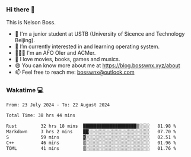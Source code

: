 ### Hi there 👋

<!--
**bosswnx/bosswnx** is a ✨ _special_ ✨ repository because its `README.md` (this file) appears on your GitHub profile.

Here are some ideas to get you started:

- 🔭 I’m currently working on ...
- 🌱 I’m currently learning ...
- 👯 I’m looking to collaborate on ...
- 🤔 I’m looking for help with ...
- 💬 Ask me about ...
- 📫 How to reach me: ...
- 😄 Pronouns: ...
- ⚡ Fun fact: ...
-->

This is Nelson Boss.

- 🏫 I'm a junior student at USTB (University of Sicence and Technology Beijing).
- 🌱 I’m currently interested in and learning operating system.
- 🧑🏻‍💻 I'm an AFO OIer and ACMer.
- 🥰 I love movies, books, games and musics.
- 😄 You can know more about me at https://blog.bosswnx.xyz/about
- 📫 Feel free to reach me: bosswnx@outlook.com

### Wakatime 💻

<!--START_SECTION:waka-->

```txt
From: 23 July 2024 - To: 22 August 2024

Total Time: 38 hrs 44 mins

Rust         32 hrs 18 mins  ████████████████████▒░░░░   81.98 %
Markdown     3 hrs 2 mins    ██░░░░░░░░░░░░░░░░░░░░░░░   07.70 %
S            59 mins         ▓░░░░░░░░░░░░░░░░░░░░░░░░   02.51 %
C++          46 mins         ▒░░░░░░░░░░░░░░░░░░░░░░░░   01.96 %
TOML         41 mins         ▒░░░░░░░░░░░░░░░░░░░░░░░░   01.76 %
```

<!--END_SECTION:waka-->
